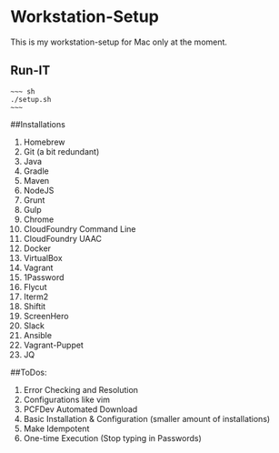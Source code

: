 # Workstation-Setup
This is my workstation-setup for Mac only at the moment.

## Run-IT
    ~~~ sh
    ./setup.sh
    ~~~

##Installations

1. Homebrew
2. Git (a bit redundant)
3. Java
4. Gradle
5. Maven
6. NodeJS
7. Grunt
8. Gulp
9. Chrome
10. CloudFoundry Command Line
11. CloudFoundry UAAC
12. Docker
13. VirtualBox
14. Vagrant
15. 1Password
16. Flycut
17. Iterm2
18. Shiftit
19. ScreenHero
20. Slack
21. Ansible
22. Vagrant-Puppet
23. JQ

##ToDos:
1. Error Checking and Resolution
2. Configurations like vim
3. PCFDev Automated Download
4. Basic Installation & Configuration (smaller amount of installations)
5. Make Idempotent
6. One-time Execution (Stop typing in Passwords)
